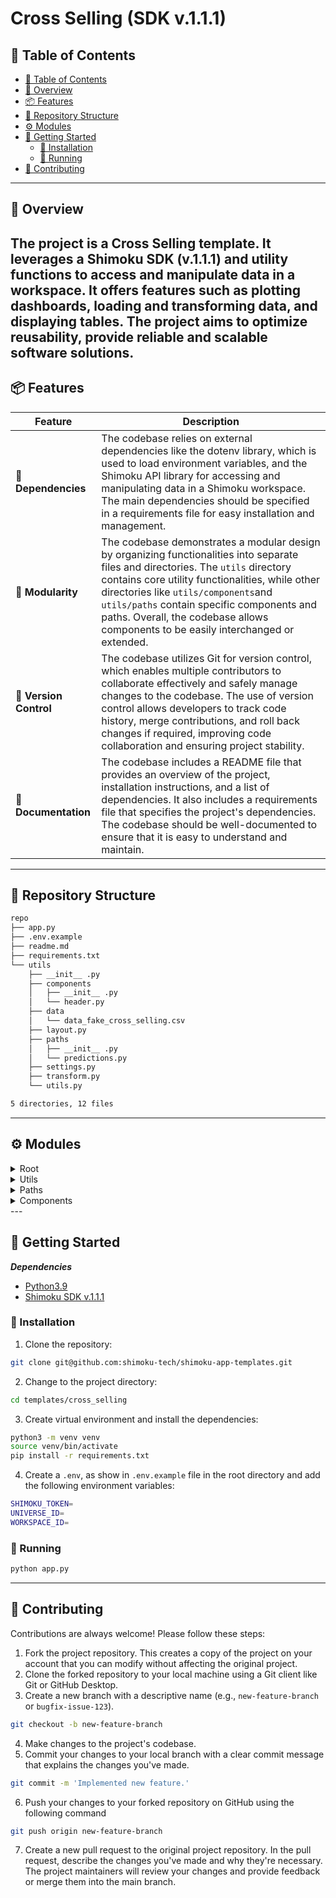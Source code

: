 # Cross Selling (SDK v.1.1.1)

## 📖 Table of Contents
- [📖 Table of Contents](#-table-of-contents)
- [📍 Overview](#-overview)
- [📦 Features](#-features)
- [📂 Repository Structure](#-repository-structure)
- [⚙️ Modules](#modules)
- [🚀 Getting Started](#-getting-started)
    - [🔧 Installation](#-installation)
    - [🤖 Running ](#-running-)
- [🤝 Contributing](#-contributing)

---


## 📍 Overview

The project is a Cross Selling template. It leverages a Shimoku SDK (v.1.1.1) and utility functions to access and manipulate data in a workspace. 
It offers features such as plotting dashboards, loading and transforming data, and displaying tables. 
The project aims to optimize reusability, provide reliable and scalable software solutions.
---

## 📦 Features

| Feature                         | Description                                                                                                                                                                                                                                                                           |
| ------------------------------- | ------------------------------------------------------------------------------------------------------------------------------------------------------------------------------------------------------------------------------------------------------------------------------------- |
| **🔗 Dependencies**    | The codebase relies on external dependencies like the dotenv library, which is used to load environment variables, and the Shimoku API library for accessing and manipulating data in a Shimoku workspace. The main dependencies should be specified in a requirements file for easy installation and management. |
| **🧩 Modularity**      | The codebase demonstrates a modular design by organizing functionalities into separate files and directories. The `utils` directory contains core utility functionalities, while other directories like `utils/components`and `utils/paths` contain specific components and paths. Overall, the codebase allows components to be easily interchanged or extended. |
| **🔀 Version Control** | The codebase utilizes Git for version control, which enables multiple contributors to collaborate effectively and safely manage changes to the codebase. The use of version control allows developers to track code history, merge contributions, and roll back changes if required, improving code collaboration and ensuring project stability. |
| **📝 Documentation**    | The codebase includes a README file that provides an overview of the project, installation instructions, and a list of dependencies. It also includes a requirements file that specifies the project's dependencies. The codebase should be well-documented to ensure that it is easy to understand and maintain. |
---


## 📂 Repository Structure


```bash
repo
├── app.py
├── .env.example
├── readme.md
├── requirements.txt
└── utils
    ├── __init__ .py
    ├── components
    │   ├── __init__ .py
    │   └── header.py
    ├── data
    │   └── data_fake_cross_selling.csv
    ├── layout.py
    ├── paths
    │   ├── __init__ .py
    │   └── predictions.py
    ├── settings.py
    ├── transform.py
    └── utils.py

5 directories, 12 files
```

---

## ⚙️ Modules

<details closed><summary>Root</summary>

| File                                            | Summary                                                                                                                                                                                                                                   |
| ---                                             | ---                                                                                                                                                                                                                                       |
| [app.py](https://github.com/shimoku-tech/shimoku-app-templates/blob/template-cross-selling/templates/cross_selling/app.py) | This code creates a Shimoku Client instance, sets the workspace, deletes workspace menu paths, and plots a dashboard. It utilizes a Shimoku API library and various utility functions for accessing and manipulating data in a workspace. |

</details>

<details closed><summary>Utils</summary>

| File                                                              | Summary                                                                                                                                                                                                                                                                                                |
| ---                                                               | ---                                                                                                                                                                                                                                                                                                    |
| [layout.py](https://github.com/shimoku-tech/shimoku-app-templates/blob/template-cross-selling/templates/cross_selling/utils/layout.py)       | The code sets up a dashboard for a specific board in Shimoku. It uses the Shimoku client instance and computes predictions using the PredictionsPage class. The board is specified using a name, and the predictions are computed using the PredictionsPage instance.                                  |
| [utils.py](https://github.com/shimoku-tech/shimoku-app-templates/blob/template-cross-selling/templates/cross_selling/utils/utils.py)         | The code includes functions for formatting a number, reading a CSV file into a DataFrame, and a class representing a collection of DataFrames. The purpose is to provide core functionalities for data analysis, such as formatting, reading, and managing data.                                       |
| [transform.py](https://github.com/shimoku-tech/shimoku-app-templates/blob/template-cross-selling/templates/cross_selling/utils/transform.py) | This code provides functions to count occurrences of values in a specified column of a DataFrame, including an option to filter the DataFrame based on another column value. Additionally, there is a function to convert a DataFrame to a dictionary of indicator product data.                       |
| [settings.py](https://github.com/shimoku-tech/shimoku-app-templates/blob/template-cross-selling/templates/cross_selling/utils/settings.py)   | This code loads environment variables using `dotenv`. It initializes credentials and settings required for the Shimoku Dashboard API. It also sets up the name of the workspace and specifies the folder and file name for the data used in the project.                                               |

</details>

<details closed><summary>Paths</summary>

| File                                                                        | Summary                                                                                                                                                                                                                                                                                                                                          |
| ---                                                                         | ---                                                                                                                                                                                                                                                                                                                                              |
| [predictions.py](https://github.com/shimoku-tech/shimoku-app-templates/blob/template-cross-selling/templates/cross_selling/utils/paths/predictions.py) | This code defines a Tech Lead class called PredictionsPage, which has methods for loading and transforming data, plotting indicators, creating headings, and displaying tables. It uses the Shimoku API and other utility functions to generate a Predictions page with product recommendations based on lead scoring.                           |

</details>

<details closed><summary>Components</summary>

| File                                                                         | Summary                                                                                                                                                                                                                                                                                                                                     |
| ---                                                                          | ---                                                                                                                                                                                                                                                                                                                                         |
| [header.py](https://github.com/shimoku-tech/shimoku-app-templates/blob/template-cross-selling/templates/cross_selling/utils/components/header.py)       | The code generates a page header HTML with a title and subtitle. It includes styling for the title and subtitle, as well as an icon. The function takes the title and subtitle as inputs and returns the HTML code for the page header.                                                                                                     |

</details>
---

## 🚀 Getting Started

***Dependencies***

- [Python3.9](https://www.python.org/downloads/release/python-390/)
- [Shimoku SDK v.1.1.1](https://pypi.org/project/shimoku-api-python/)


### 🔧 Installation

1. Clone the  repository:
```sh
git clone git@github.com:shimoku-tech/shimoku-app-templates.git
```

2. Change to the project directory:
```sh
cd templates/cross_selling
```

3. Create virtual environment and install the dependencies:
```sh
python3 -m venv venv
source venv/bin/activate
pip install -r requirements.txt
```

4. Create a `.env`, as show in `.env.example` file in the root directory and add the following environment variables:
```sh
SHIMOKU_TOKEN=
UNIVERSE_ID=
WORKSPACE_ID=
```

### 🤖 Running

```sh
python app.py
```


---

## 🤝 Contributing

Contributions are always welcome! Please follow these steps:
1. Fork the project repository. This creates a copy of the project on your account that you can modify without affecting the original project.
2. Clone the forked repository to your local machine using a Git client like Git or GitHub Desktop.
3. Create a new branch with a descriptive name (e.g., `new-feature-branch` or `bugfix-issue-123`).
```sh
git checkout -b new-feature-branch
```
4. Make changes to the project's codebase.
5. Commit your changes to your local branch with a clear commit message that explains the changes you've made.
```sh
git commit -m 'Implemented new feature.'
```
6. Push your changes to your forked repository on GitHub using the following command
```sh
git push origin new-feature-branch
```
7. Create a new pull request to the original project repository. In the pull request, describe the changes you've made and why they're necessary.
The project maintainers will review your changes and provide feedback or merge them into the main branch.
